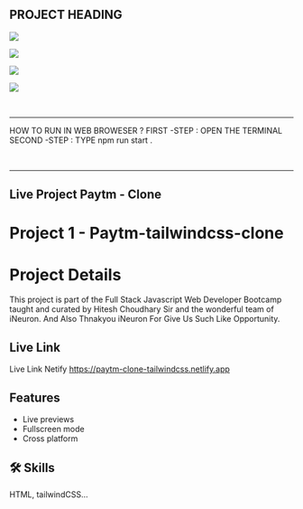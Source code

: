 ## PROJECT HEADING
 
![](https://img.shields.io/badge/Tailwind%20PROJECT%201-PAYTM%20TAILWIND%20CLONE%20WEBPAGE-blue)

![](https://img.shields.io/badge/TECH%20STACK-HTML%20%7C%20TAILWIND-important)

![](https://img.shields.io/badge/PROJECT%20OWNER-ANUJ%20SHARMA-blueviolet)

![](https://img.shields.io/badge/SPECIAL%20THANKS-HITESH%20CHOUDHARY%20SIR%20%20%7C%20iNeuron.ai%20TEAM-ff69b4)



&nbsp;
***
HOW TO RUN IN WEB BROWESER  ?
FIRST -STEP : OPEN THE TERMINAL 
SECOND -STEP : TYPE npm run start .


&nbsp;
***
## Live Project Paytm - Clone 




# Project 1  -  Paytm-tailwindcss-clone

# Project Details 

This project is part of the Full Stack Javascript Web Developer Bootcamp taught and curated by Hitesh Choudhary Sir and the wonderful team of iNeuron.
And Also Thnakyou iNeuron For Give Us Such Like Opportunity.


## Live Link

Live Link Netify
https://paytm-clone-tailwindcss.netlify.app


## Features

- Live previews
- Fullscreen mode
- Cross platform


## 🛠 Skills
HTML, tailwindCSS...

